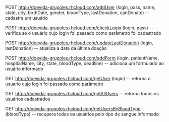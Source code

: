﻿POST http://doevida-grupoles.rhcloud.com/addUser (login, pass, name, state, city, birthDate, gender, bloodType,	lastDonation, canDonate) -- cadastra um usuário
	
POST http://doevida-grupoles.rhcloud.com/checkLogin (login, pass) -- verifica se o usuário cujo login foi passado como parâmetro foi cadastrado

POST http://doevida-grupoles.rhcloud.com/updateLastDonation (login, lastDonation) -- atualiza a data da última doação 

POST http://doevida-grupoles.rhcloud.com/addForm (login, patientName, hospitalName, city, state, bloodType, deadline) -- adiciona um formulario ao usuário informado
	
GET http://doevida-grupoles.rhcloud.com/getUser (login) -- retorna o usuario cujo login foi passado como parâmetro

GET http://doevida-grupoles.rhcloud.com/getAllUsers -- retorna todos os usuários cadastrados

GET http://doevida-grupoles.rhcloud.com/getUsersByBloodType (bloodType) -- recupera todos os usuários pelo tipo de sangue informado

